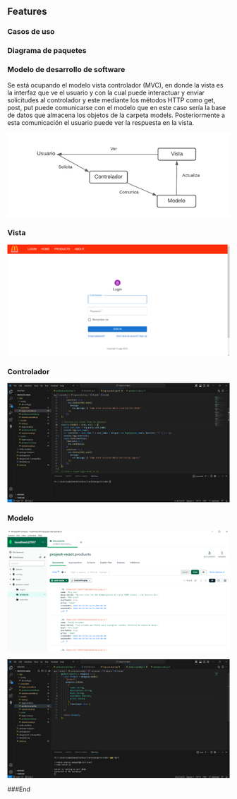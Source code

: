 ## Features

### Casos de uso



### Diagrama de paquetes



### Modelo de desarrollo de software

Se está ocupando el modelo vista controlador (MVC), en donde la vista es la interfaz que ve el usuario y con la cual puede interactuar y enviar solicitudes al controlador y este mediante los métodos HTTP como get, post, put puede comunicarse con el modelo que en este caso sería la base de datos que almacena los objetos de la carpeta models. Posteriormente a esta comunicación el usuario puede ver la respuesta en la vista.

[![](https://github.com/samuSR123/projecto-node/blob/main/img%20readme/Diagrama%20en%20blanco_1.png)](https://github.com/samuSR123/projecto-node/blob/main/img%20readme/Diagrama%20en%20blanco_1.png "Diagrama MVC")

### Vista

[![](https://github.com/samuSR123/projecto-node/blob/main/img%20readme/Screenshot_1.png)](https://github.com/samuSR123/projecto-node/blob/main/img%20readme/Screenshot_1.png "Vista")

### Controlador

[![](https://github.com/samuSR123/projecto-node/blob/main/img%20readme/Screenshot_2.png)](https://github.com/samuSR123/projecto-node/blob/main/img%20readme/Screenshot_2.png "Controlador")

### Modelo

[![](https://github.com/samuSR123/projecto-node/blob/main/img%20readme/Screenshot_3.png)](https://github.com/samuSR123/projecto-node/blob/main/img%20readme/Screenshot_3.png "Modelo_db")

[![](https://github.com/samuSR123/projecto-node/blob/main/img%20readme/Screenshot_4.png)](https://github.com/samuSR123/projecto-node/blob/main/img%20readme/Screenshot_4.png "Modelo")

###End